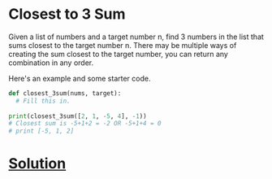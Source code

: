 # Closest to 3 Sum

Given a list of numbers and a target number n, find 3 numbers in the list that sums closest to the target number n. There may be multiple ways of creating the sum closest to the target number, you can return any combination in any order.

Here's an example and some starter code.

```python
def closest_3sum(nums, target):
  # Fill this in.
  
print(closest_3sum([2, 1, -5, 4], -1))
# Closest sum is -5+1+2 = -2 OR -5+1+4 = 0
# print [-5, 1, 2]
```

# [Solution](solution.md)